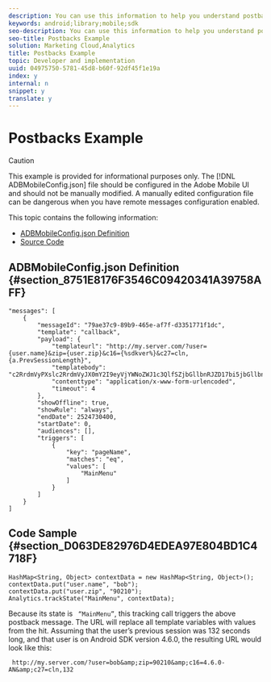 ```yaml
---
description: You can use this information to help you understand postbacks are and how they work.
keywords: android;library;mobile;sdk
seo-description: You can use this information to help you understand postbacks are and how they work.
seo-title: Postbacks Example
solution: Marketing Cloud,Analytics
title: Postbacks Example
topic: Developer and implementation
uuid: 04975750-5781-45d8-b60f-92df45f1e19a
index: y
internal: n
snippet: y
translate: y
---
```


# Postbacks Example


>[!CAUTION]
>
>This example is provided for informational purposes only. The [!DNL  ADBMobileConfig.json] file should be configured in the Adobe Mobile UI and should not be manually modified. A manually edited configuration file can be dangerous when you have remote messages configuration enabled. 



This topic contains the following information: 


* [ ADBMobileConfig.json Definition ](../../analytics_main/postbacks/postback_example.md#section_8751E8176F3546C09420341A39758AFF)
* [ Source Code ](../../analytics_main/postbacks/postback_example.md#section_D063DE82976D4EDEA97E804BD1C4718F)


## ADBMobileConfig.json Definition {#section_8751E8176F3546C09420341A39758AFF}


```
"messages": [ 
    { 
        "messageId": "79ae37c9-89b9-465e-af7f-d3351771f1dc", 
        "template": "callback", 
        "payload": {  
            "templateurl": "http://my.server.com/?user={user.name}&zip={user.zip}&c16={%sdkver%}&c27=cln,{a.PrevSessionLength}", 
            "templatebody": "c2RrdmVyPXslc2RrdmVyJX0mY2I9eyVjYWNoZWJ1c3QlfSZjbGllbnRJZD17bi5jbGllbnQuaWR9JnRzPXsldGltZXN0YW1wVSV9JnRzej17JXRpbWVzdGFtcFolfQ==", 
            "contenttype": "application/x-www-form-urlencoded",  
            "timeout": 4 
        }, 
        "showOffline": true, 
        "showRule": "always", 
        "endDate": 2524730400, 
        "startDate": 0, 
        "audiences": [], 
        "triggers": [ 
            { 
                "key": "pageName", 
                "matches": "eq", 
                "values": [ 
                    "MainMenu" 
                ] 
            } 
        ] 
    } 
] 

```

## Code Sample {#section_D063DE82976D4EDEA97E804BD1C4718F}


```
HashMap<String, Object> contextData = new HashMap<String, Object>(); 
contextData.put("user.name", "bob"); 
contextData.put("user.zip", "90210"); 
Analytics.trackState("MainMenu", contextData);
```
Because its state is ` “MainMenu”`, this tracking call triggers the above postback message. The URL will replace all template variables with values from the hit. Assuming that the user’s previous session was 132 seconds long, and that user is on Android SDK version 4.6.0, the resulting URL would look like this: 

` http://my.server.com/?user=bob&amp;zip=90210&amp;c16=4.6.0-AN&amp;c27=cln,132` 
